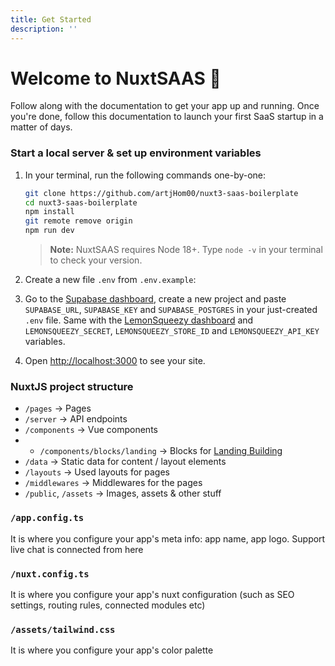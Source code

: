 ```yaml
---
title: Get Started
description: ''
---
```


# Welcome to NuxtSAAS 👋

Follow along with the documentation to get your app up and running. Once you're done, follow this documentation to launch your first SaaS startup in a matter of days. 

### Start a local server & set up environment variables

1. In your terminal, run the following commands one-by-one:

    ```bash
    git clone https://github.com/artjHom00/nuxt3-saas-boilerplate
    cd nuxt3-saas-boilerplate
    npm install
    git remote remove origin
    npm run dev
    ```

    > **Note:** NuxtSAAS requires Node 18+. Type `node -v` in your terminal to check your version.

2. Create a new file `.env` from `.env.example`:

3. Go to the [Supabase dashboard](https://supabase.com/), create a new project and paste  `SUPABASE_URL`, `SUPABASE_KEY` and `SUPABASE_POSTGRES` in your just-created `.env` file. Same with the [LemonSqueezy dashboard](https://lemonsqueezy.com) and `LEMONSQUEEZY_SECRET`, `LEMONSQUEEZY_STORE_ID` and `LEMONSQUEEZY_API_KEY` variables.


4. Open [http://localhost:3000](http://localhost:3000) to see your site.

### NuxtJS project structure

- `/pages` → Pages
- `/server` → API endpoints
- `/components` → Vue components
- - `/components/blocks/landing` → Blocks for [Landing Building](/landing-building)
- `/data` → Static data for content / layout elements
- `/layouts` → Used layouts for pages
- `/middlewares` -> Middlewares for the pages
- `/public`, `/assets` → Images, assets & other stuff

### `/app.config.ts`

It is where you configure your app's meta info: app name, app logo. Support live chat is connected from here

### `/nuxt.config.ts`

It is where you configure your app's nuxt configuration (such as SEO settings, routing rules, connected modules etc)

### `/assets/tailwind.css`

It is where you configure your app's color palette 